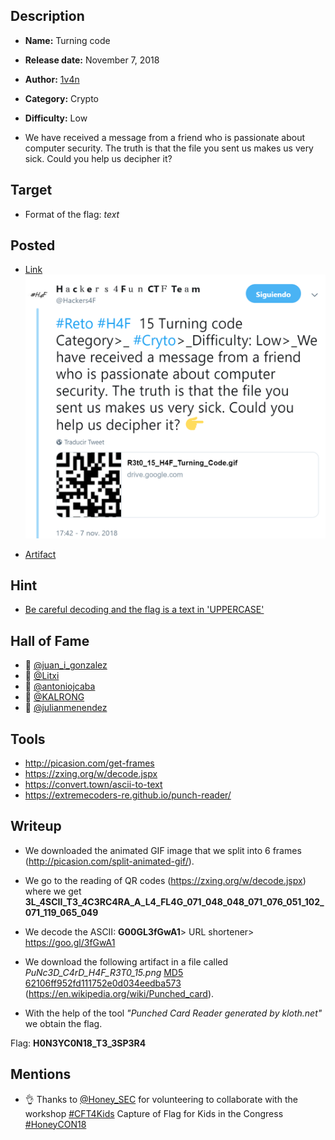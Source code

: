 ## Description

- **Name:** Turning code
- **Release date:** November 7, 2018
- **Author:** [1v4n](https://twitter.com/1r0Dm48O)
- **Category:** Crypto
- **Difficulty:** Low

- We have received a message from a friend who is passionate about computer security. The truth is that the file you sent us makes us very sick. Could you help us decipher it?

## Target

- Format of the flag: *text*

## Posted

- [Link](https://twitter.com/Hackers4F/status/1060210931316207616)
![hackers4fun_reto_15_post_tw](./Reto_15_tw_post.png)

- [Artifact](https://goo.gl/gEGhhR)

## Hint

-  [Be careful decoding and the flag is a  text in 'UPPERCASE'](https://twitter.com/Hackers4F/status/1060227203995189249)

## Hall of Fame

- 🥇 [@juan_i_gonzalez](https://twitter.com/juan_i_gonzalez)
- 🥈 [@Litxi](https://twitter.com/Litxi)
- 🥉 [@antoniojcaba](https://twitter.com/antoniojcaba)
- 📜 [@KALRONG](https://twitter.com/KALRONG)
- 🍪 [@julianmenendez](https://twitter.com/julianmenendez)

## Tools

- http://picasion.com/get-frames
- https://zxing.org/w/decode.jspx
- https://convert.town/ascii-to-text
- https://extremecoders-re.github.io/punch-reader/

## Writeup

- We downloaded the animated GIF image that we split into 6 frames (http://picasion.com/split-animated-gif/).

- We go to the reading of QR codes (https://zxing.org/w/decode.jspx) where we get
**3L_4SCII_T3_4C3RC4RA_A_L4_FL4G_071_048_048_071_076_051_102_071_119_065_049**
- We decode the ASCII:
**G00GL3fGwA1**> URL shortener> https://goo.gl/3fGwA1
- We download the following artifact in a file called *PuNc3D_C4rD_H4F_R3T0_15.png* [MD5 62106ff952fd111752e0d034eedba573](https://www.virustotal.com/#/file/c82e4d06f4d035487b8573b7f04a129015765b10ac740fb3cf733ba292ec5a44/details) (https://en.wikipedia.org/wiki/Punched_card).
- With the help of the tool *"Punched Card Reader generated by kloth.net"* we obtain the flag.

Flag: **H0N3YC0N18_T3_3SP3R4**

## Mentions

-  👌 Thanks to [@Honey_SEC](https://twitter.com/Honey_SEC) for volunteering to collaborate with the workshop [#CFT4Kids](https://twitter.com/hashtag/ctf4kids) Capture of Flag for Kids in the Congress [#HoneyCON18](https://twitter.com/hashtag/HoneyCON18)

